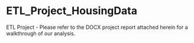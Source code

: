 # ETL_Project_HousingData
ETL Project - Please refer to the DOCX project report attached herein for a walkthrough of our analysis.
